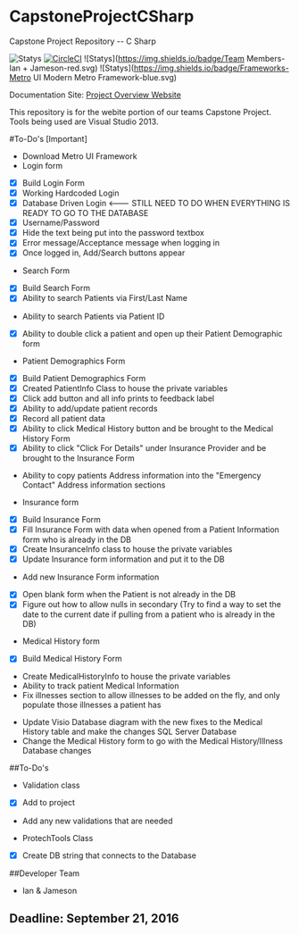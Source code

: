 # CapstoneProjectCSharp
Capstone Project Repository -- C Sharp 

![Statys](https://img.shields.io/badge/Complete-70%25-orange.svg) [![CircleCI](https://img.shields.io/circleci/project/BrightFlair/PHP.Gt.svg?maxAge=2592000?style=flat-square)]()
![Statys](https://img.shields.io/badge/Team Members-Ian + Jameson-red.svg)
![Statys](https://img.shields.io/badge/Frameworks-Metro UI Modern Metro Framework-blue.svg)

Documentation Site:
 [Project Overview Website](https://gorgonsmaze.github.io/CapstoneOverview/)
 
 This repository is for the webite portion of our teams Capstone Project.
 Tools being used are Visual Studio 2013.

#To-Do's [Important]
* Download Metro UI Framework
* Login form
 - [x] Build Login Form
 - [x] Working Hardcoded Login
 - [x] Database Driven Login <--- STILL NEED TO DO WHEN EVERYTHING IS READY TO GO TO THE DATABASE
 - [x] Username/Password
 - [x] Hide the text being put into the password textbox
 - [x] Error message/Acceptance message when logging in
 - [x] Once logged in, Add/Search buttons appear
 
* Search Form
 - [x] Build Search Form
 - [x] Ability to search Patients via First/Last Name
 - Ability to search Patients via Patient ID
 - [x] Ability to double click a patient and open up their Patient Demographic form
 
* Patient Demographics Form
 - [x] Build Patient Demographics Form
 - [x] Created PatientInfo Class to house the private variables
 - [x] Click add button and all info prints to feedback label
 - [x] Ability to add/update patient records
 - [x] Record all patient data
 - [x] Ability to click Medical History button and be brought to the Medical History Form
 - [x] Ability to click "Click For Details" under Insurance Provider and be brought to the Insurance Form
 - Ability to copy patients Address information into the "Emergency Contact" Address information sections

* Insurance form
 - [x] Build Insurance Form
 - [x] Fill Insurance Form with data when opened from a Patient Information form who is already in the DB
 - [x] Create InsuranceInfo class to house the private variables
 - [x] Update Insurance form information and put it to the DB
 - Add new Insurance Form information
 - [x] Open blank form when the Patient is not already in the DB
 - [x] Figure out how to allow nulls in secondary (Try to find a way to set the date to the current date if pulling from a patient who is already in the DB)

* Medical History form
 - [x] Build Medical History Form
 - Create MedicalHistoryInfo to house the private variables
 - Ability to track patient Medical Information
 - Fix illnesses section to allow illnesses to be added on the fly, and only populate those illnesses a patient has
* Update Visio Database diagram with the new fixes to the Medical History table and make the changes SQL Server Database
* Change the Medical History form to go with the Medical History/Illness Database changes

##To-Do's
* Validation class
 - [x] Add to project
 - Add any new validations that are needed
* ProtechTools Class
 - [x] Create DB string that connects to the Database

##Developer Team
 * Ian & Jameson
 

## Deadline: September 21, 2016
